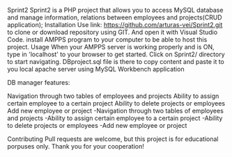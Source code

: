 Sprint2
Sprint2 is a PHP project that allows you to access MySQL database and manage information, relations between employees and projects(CRUD application); 
Installation Use link: https://github.com/arturas-vei/Sprint2.git  to clone or download repository using GIT. And open it with Visual Studio Code. install AMPPS program to your computer to be able to host this project.
Usage
When your AMPPS server is working properly and is ON, type in 'localhost' to your browser to get started. Click on Sprint2/ directory to start navigating.
DBproject.sql file is there to copy content and paste it to you local apache server using MySQL Workbench application

DB manager features:

Navigation through two tables of employees and projects
Ability to assign certain employee to a certain project
Ability to delete projects or employees
Add new employee or project
-Navigation through two tables of employees and projects
-Ability to assign certain employee to a certain project
-Ability to delete projects or employees
-Add new employee or project

Contributing Pull requests are welcome, but this project is for educational porpuses only. Thank you for your cooperation!

